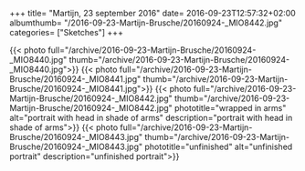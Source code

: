 +++
title= "Martijn, 23 september 2016"
date= 2016-09-23T12:57:32+02:00
albumthumb= "/2016-09-23-Martijn-Brusche/20160924-_MIO8442.jpg"
categories= ["Sketches"]
+++

{{< photo full="/archive/2016-09-23-Martijn-Brusche/20160924-_MIO8440.jpg" thumb="/archive/2016-09-23-Martijn-Brusche/20160924-_MIO8440.jpg">}}
{{< photo full="/archive/2016-09-23-Martijn-Brusche/20160924-_MIO8441.jpg" thumb="/archive/2016-09-23-Martijn-Brusche/20160924-_MIO8441.jpg">}}
{{< photo full="/archive/2016-09-23-Martijn-Brusche/20160924-_MIO8442.jpg" thumb="/archive/2016-09-23-Martijn-Brusche/20160924-_MIO8442.jpg" phototitle="wrapped in arms" alt="portrait with head in shade of arms" description="portrait with head in shade of arms">}}
{{< photo full="/archive/2016-09-23-Martijn-Brusche/20160924-_MIO8443.jpg" thumb="/archive/2016-09-23-Martijn-Brusche/20160924-_MIO8443.jpg" phototitle="unfinished" alt="unfinished portrait" description="unfinished portrait">}}

